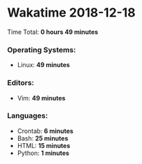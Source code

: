 # Wakatime 2018-12-18

Time Total: **0 hours 49 minutes**

### Operating Systems:
- Linux: **49 minutes** 

### Editors:
- Vim: **49 minutes** 

### Languages:
- Crontab: **6 minutes** 
- Bash: **25 minutes** 
- HTML: **15 minutes** 
- Python: **1 minutes** 

